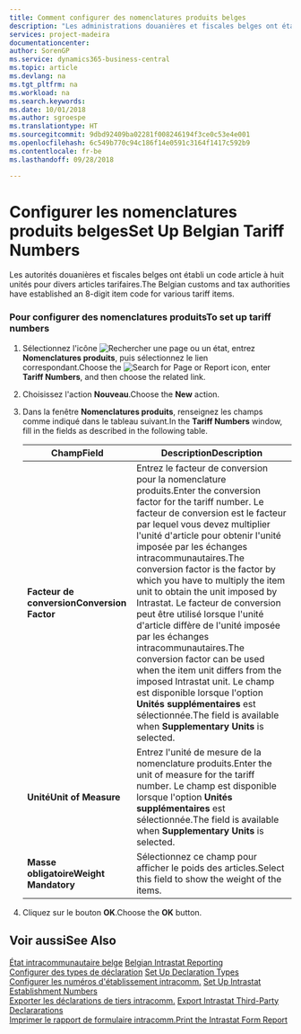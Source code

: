 ```yaml
---
title: Comment configurer des nomenclatures produits belges
description: "Les administrations douanières et fiscales belges ont établi un code article à 8 chiffres pour certains articles de la nomenclature."
services: project-madeira
documentationcenter: 
author: SorenGP
ms.service: dynamics365-business-central
ms.topic: article
ms.devlang: na
ms.tgt_pltfrm: na
ms.workload: na
ms.search.keywords: 
ms.date: 10/01/2018
ms.author: sgroespe
ms.translationtype: HT
ms.sourcegitcommit: 9dbd92409ba02281f008246194f3ce0c53e4e001
ms.openlocfilehash: 6c549b770c94c186f14e0591c3164f1417c592b9
ms.contentlocale: fr-be
ms.lasthandoff: 09/28/2018

---
```

# <a name="set-up-belgian-tariff-numbers"></a><span data-ttu-id="ec5d3-103">Configurer les nomenclatures produits belges</span><span class="sxs-lookup"><span data-stu-id="ec5d3-103">Set Up Belgian Tariff Numbers</span></span>
<span data-ttu-id="ec5d3-104">Les autorités douanières et fiscales belges ont établi un code article à huit unités pour divers articles tarifaires.</span><span class="sxs-lookup"><span data-stu-id="ec5d3-104">The Belgian customs and tax authorities have established an 8-digit item code for various tariff items.</span></span>  

### <a name="to-set-up-tariff-numbers"></a><span data-ttu-id="ec5d3-105">Pour configurer des nomenclatures produits</span><span class="sxs-lookup"><span data-stu-id="ec5d3-105">To set up tariff numbers</span></span>  

1.  <span data-ttu-id="ec5d3-106">Sélectionnez l'icône ![Rechercher une page ou un état](../../media/ui-search/search_small.png "icône Rechercher une page ou un état"), entrez **Nomenclatures produits**, puis sélectionnez le lien correspondant.</span><span class="sxs-lookup"><span data-stu-id="ec5d3-106">Choose the ![Search for Page or Report](../../media/ui-search/search_small.png "Search for Page or Report icon") icon, enter **Tariff Numbers**, and then choose the related link.</span></span>  
2.  <span data-ttu-id="ec5d3-107">Choisissez l'action **Nouveau**.</span><span class="sxs-lookup"><span data-stu-id="ec5d3-107">Choose the **New** action.</span></span>  
3.  <span data-ttu-id="ec5d3-108">Dans la fenêtre **Nomenclatures produits**, renseignez les champs comme indiqué dans le tableau suivant.</span><span class="sxs-lookup"><span data-stu-id="ec5d3-108">In the **Tariff Numbers** window, fill in the fields as described in the following table.</span></span>  

    |<span data-ttu-id="ec5d3-109">Champ</span><span class="sxs-lookup"><span data-stu-id="ec5d3-109">Field</span></span>|<span data-ttu-id="ec5d3-110">Description</span><span class="sxs-lookup"><span data-stu-id="ec5d3-110">Description</span></span>|  
    |---------------------------------|---------------------------------------|  
    |<span data-ttu-id="ec5d3-111">**Facteur de conversion**</span><span class="sxs-lookup"><span data-stu-id="ec5d3-111">**Conversion Factor**</span></span>|<span data-ttu-id="ec5d3-112">Entrez le facteur de conversion pour la nomenclature produits.</span><span class="sxs-lookup"><span data-stu-id="ec5d3-112">Enter the conversion factor for the tariff number.</span></span> <span data-ttu-id="ec5d3-113">Le facteur de conversion est le facteur par lequel vous devez multiplier l'unité d'article pour obtenir l'unité imposée par les échanges intracommunautaires.</span><span class="sxs-lookup"><span data-stu-id="ec5d3-113">The conversion factor is the factor by which you have to multiply the item unit to obtain the unit imposed by Intrastat.</span></span> <span data-ttu-id="ec5d3-114">Le facteur de conversion peut être utilisé lorsque l'unité d'article diffère de l'unité imposée par les échanges intracommunautaires.</span><span class="sxs-lookup"><span data-stu-id="ec5d3-114">The conversion factor can be used when the item unit differs from the imposed Intrastat unit.</span></span> <span data-ttu-id="ec5d3-115">Le champ est disponible lorsque l'option **Unités supplémentaires** est sélectionnée.</span><span class="sxs-lookup"><span data-stu-id="ec5d3-115">The field is available when **Supplementary Units** is selected.</span></span>|  
    |<span data-ttu-id="ec5d3-116">**Unité**</span><span class="sxs-lookup"><span data-stu-id="ec5d3-116">**Unit of Measure**</span></span>|<span data-ttu-id="ec5d3-117">Entrez l'unité de mesure de la nomenclature produits.</span><span class="sxs-lookup"><span data-stu-id="ec5d3-117">Enter the unit of measure for the tariff number.</span></span> <span data-ttu-id="ec5d3-118">Le champ est disponible lorsque l'option **Unités supplémentaires** est sélectionnée.</span><span class="sxs-lookup"><span data-stu-id="ec5d3-118">The field is available when **Supplementary Units** is selected.</span></span>|  
    |<span data-ttu-id="ec5d3-119">**Masse obligatoire**</span><span class="sxs-lookup"><span data-stu-id="ec5d3-119">**Weight Mandatory**</span></span>|<span data-ttu-id="ec5d3-120">Sélectionnez ce champ pour afficher le poids des articles.</span><span class="sxs-lookup"><span data-stu-id="ec5d3-120">Select this field to show the weight of the items.</span></span>|  

4.  <span data-ttu-id="ec5d3-121">Cliquez sur le bouton **OK**.</span><span class="sxs-lookup"><span data-stu-id="ec5d3-121">Choose the **OK** button.</span></span>  
  
## <a name="see-also"></a><span data-ttu-id="ec5d3-122">Voir aussi</span><span class="sxs-lookup"><span data-stu-id="ec5d3-122">See Also</span></span>  
 <span data-ttu-id="ec5d3-123">[État intracommunautaire belge](belgian-intrastat-reporting.md) </span><span class="sxs-lookup"><span data-stu-id="ec5d3-123">[Belgian Intrastat Reporting](belgian-intrastat-reporting.md) </span></span>  
 <span data-ttu-id="ec5d3-124">[Configurer des types de déclaration](how-to-set-up-declaration-types.md) </span><span class="sxs-lookup"><span data-stu-id="ec5d3-124">[Set Up Declaration Types](how-to-set-up-declaration-types.md) </span></span>  
 <span data-ttu-id="ec5d3-125">[Configurer les numéros d'établissement intracomm.](how-to-set-up-intrastat-establishment-numbers.md) </span><span class="sxs-lookup"><span data-stu-id="ec5d3-125">[Set Up Intrastat Establishment Numbers](how-to-set-up-intrastat-establishment-numbers.md) </span></span>  
 <span data-ttu-id="ec5d3-126">[Exporter les déclarations de tiers intracomm.](how-to-export-intrastat-third-party-declararations.md) </span><span class="sxs-lookup"><span data-stu-id="ec5d3-126">[Export Intrastat Third-Party Declararations](how-to-export-intrastat-third-party-declararations.md) </span></span>  
 [<span data-ttu-id="ec5d3-127">Imprimer le rapport de formulaire intracomm.</span><span class="sxs-lookup"><span data-stu-id="ec5d3-127">Print the Intrastat Form Report</span></span>](how-to-print-the-intrastat-form-report.md)

